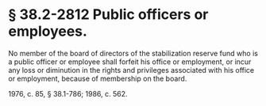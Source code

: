 # § 38.2-2812 Public officers or employees.

<p>No member of the board of directors of the stabilization reserve fund who is a public officer or employee shall forfeit his office or employment, or incur any loss or diminution in the rights and privileges associated with his office or employment, because of membership on the board.</p><p>1976, c. 85, § 38.1-786; 1986, c. 562.</p>